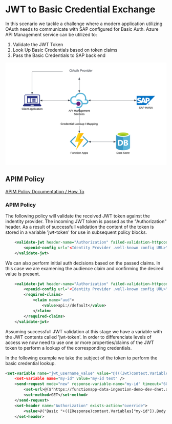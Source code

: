 <!-- ABOUT THE PROJECT -->
# JWT to Basic Credential Exchange

In this scenario we tackle a challenge where a modern application utilizing OAuth needs to communicate with SAP configured for Basic Auth. Azure API Management service can be utilized to:

1. Validate the JWT Token
2. Look Up Basic Credentials based on token claims
3. Pass the Basic Credentials to SAP back end

![JWTBasic](https://github.com/ms-us-rcg-app-innovation/sap-integration-landing-zone-accelerator-dev/blob/main/diagrams/JWTBasic.png)

## APIM Policy

[APIM Policy Documentation / How To](https://learn.microsoft.com/en-us/azure/api-management/api-management-howto-policies)

### APIM Policy

The following policy will validate the received JWT token against the indentity provider. The incoming JWT token is passed as the "Authorization" header. As a result of successfull validation the content of the token is stored in a variable 'jwt-token' for use in subsequent policy blocks. 

```xml
	<validate-jwt header-name="Authorization" failed-validation-httpcode="401" failed-validation-error-message="Unauthorized. Access token is missing or invalid" output-token-variable-name="jwt-token">
		<openid-config url="<Identity Provider .well-known config URL>" />
	</validate-jwt>
```

We can also perform initial auth decisions based on the passed claims. In this case we are examening the audience claim and confirming the desired value is present. 

```xml
	<validate-jwt header-name="Authorization" failed-validation-httpcode="401" failed-validation-error-message="Unauthorized. Access token is missing or invalid" output-token-variable-name="jwt-token">
		<openid-config url="<Identity Provider .well-known config URL>" />
		<required-claims>
			<claim name="aud">
				<value>api://default</value>
			</claim>
		</required-claims>
	</validate-jwt>
```

Assuming successfull JWT validation at this stage we have a variable with the JWT contents called 'jwt-token'. In order to differenciate levels of access we now need to use one or more properties/claims of the JWT token to perform a lookup of the corresponding credentials. 

In the following example we take the subject of the token to perform the basic credential lookup.

```xml
<set-variable name="jwt_username_value" value="@(((Jwt)context.Variables["jwt-token"]).Subject)" />
	<set-variable name="my-id" value="my-id test" />
	<send-request mode="new" response-variable-name="my-id" timeout="60" ignore-error="true">
		<set-url>@($"https://functionapp-data-ingestion-demo-dev-dnet.azurewebsites.net/api/GetCredentialsHardcoded?username={(string)context.Variables["jwt_username_value"]}")</set-url>
		<set-method>GET</set-method>
	</send-request>
	<set-header name="Authorization" exists-action="override">
		<value>@("Basic "+((IResponse)context.Variables["my-id"]).Body.As<JObject>(preserveContent:true)["credentials"].ToString())</value>
	</set-header>
```